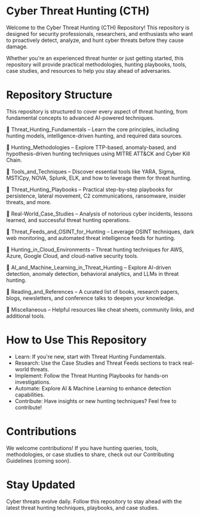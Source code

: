 # Cyber Threat Hunting (CTH)

Welcome to the Cyber Threat Hunting (CTH) Repository! This repository is designed for security professionals, researchers, and enthusiasts who want to proactively detect, analyze, and hunt cyber threats before they cause damage.

Whether you're an experienced threat hunter or just getting started, this repository will provide practical methodologies, hunting playbooks, tools, case studies, and resources to help you stay ahead of adversaries.

# Repository Structure
This repository is structured to cover every aspect of threat hunting, from fundamental concepts to advanced AI-powered techniques.

📁 Threat_Hunting_Fundamentals – Learn the core principles, including hunting models, intelligence-driven hunting, and required data sources.

📁 Hunting_Methodologies – Explore TTP-based, anomaly-based, and hypothesis-driven hunting techniques using MITRE ATT&CK and Cyber Kill Chain.

📁 Tools_and_Techniques – Discover essential tools like YARA, Sigma, MSTICpy, NOVA, Splunk, ELK, and how to leverage them for threat hunting.

📁 Threat_Hunting_Playbooks – Practical step-by-step playbooks for persistence, lateral movement, C2 communications, ransomware, insider threats, and more.

📁 Real-World_Case_Studies – Analysis of notorious cyber incidents, lessons learned, and successful threat hunting operations.

📁 Threat_Feeds_and_OSINT_for_Hunting – Leverage OSINT techniques, dark web monitoring, and automated threat intelligence feeds for hunting.

📁 Hunting_in_Cloud_Environments – Threat hunting techniques for AWS, Azure, Google Cloud, and cloud-native security tools.

📁 AI_and_Machine_Learning_in_Threat_Hunting – Explore AI-driven detection, anomaly detection, behavioral analytics, and LLMs in threat hunting.

📁 Reading_and_References – A curated list of books, research papers, blogs, newsletters, and conference talks to deepen your knowledge.

📁 Miscellaneous – Helpful resources like cheat sheets, community links, and additional tools.

# How to Use This Repository
- Learn: If you're new, start with Threat Hunting Fundamentals.
- Research: Use the Case Studies and Threat Feeds sections to track real-world threats.
- Implement: Follow the Threat Hunting Playbooks for hands-on investigations.
- Automate: Explore AI & Machine Learning to enhance detection capabilities.
- Contribute: Have insights or new hunting techniques? Feel free to contribute!

# Contributions
We welcome contributions! If you have hunting queries, tools, methodologies, or case studies to share, check out our Contributing Guidelines (coming soon).

# Stay Updated
Cyber threats evolve daily. Follow this repository to stay ahead with the latest threat hunting techniques, playbooks, and case studies.

